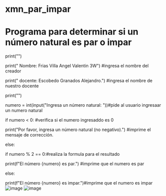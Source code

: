 # xmn_par_impar
# Programa para determinar si un número natural es par o impar

print("")

print(" Nombre: Frias Villa Angel Valentin 3W") #ingresa el nombre del creador 

print(" docente: Escobedo Granados Alejandro.") #ingresa el nombre de nuestro docente  

print("")

numero = int(input("Ingresa un número natural: "))#pide al usuario ingresaar un numero natural


if numero < 0: #verifica si el numero ingresaddo es 0

print("Por favor, ingresa un número natural (no negativo).") #imprime el mensaje de corrección. 
    

else:

 if numero % 2 == 0:#realiza la formula para el resultado
    

  print(f"El número {numero} es par.") #imprime que el numero es par

   else:
    
  print(f"El número {numero} es impar.")#imprime que el numero es impar
     ![image](https://github.com/user-attachments/assets/8a1f98fe-5680-4e45-97dc-5f118584aa4b)
        ![image](https://github.com/user-attachments/assets/f3c0d505-9a17-4508-8194-9b538a52de22)












        
